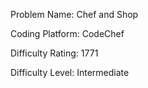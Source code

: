 Problem Name: Chef and Shop

Coding Platform: CodeChef

Difficulty Rating: 1771

Difficulty Level: Intermediate
